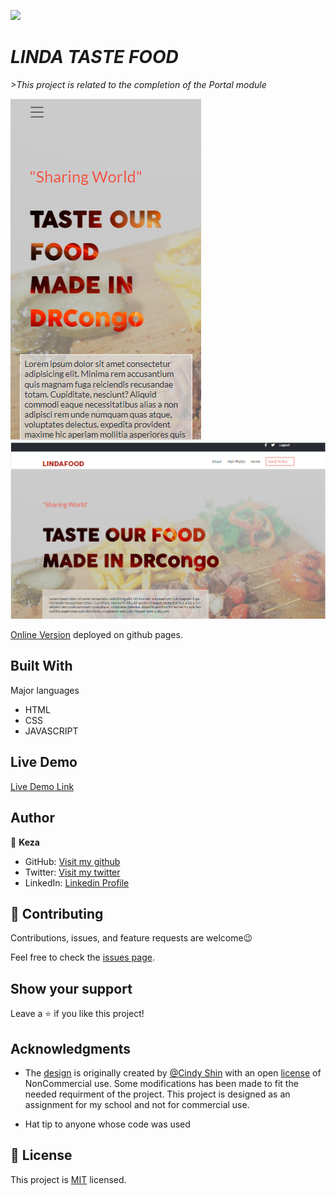 ![](http://127.0.0.1:5500/)

# *LINDA TASTE FOOD*

 *>This project is related to the completion of the Portal module*




![Mobile Version](mob.png)
![Desktop version](desktop.png)



[Online Version](https://keza681.github.io/) deployed on github pages.



## Built With

 Major languages
- HTML
- CSS
- JAVASCRIPT

## Live Demo

[Live Demo Link](https://www.loom.com/share/e04d612ad24c4ba3967e778ace44ff60)



## Author

👤 **Keza**

- GitHub: [Visit my github](https://github.com/keza681)
- Twitter: [Visit my twitter](https://twitter.com/LKeza19)
- LinkedIn: [Linkedin Profile](https://www.linkedin.com/in/linda-keza-a10150218/)



## 🤝 Contributing

Contributions, issues, and feature requests are welcome😉

Feel free to check the [issues page](https://github.com/keza681/LindaFood-Project/issues).

## Show your support

Leave a ⭐️ if you like this project!

## Acknowledgments

- The [design](https://www.behance.net/gallery/29845175/CC-Global-Summit-2015) is originally created by [@Cindy Shin](https://www.behance.net/adagio07) with an open [license](https://creativecommons.org/licenses/by-nc/4.0/) of NonCommercial use. Some modifications has been made to fit the needed requirment of the project. This project is designed as an assignment for my school and not for commercial use.

- Hat tip to anyone whose code was used

## 📝 License

This project is [MIT](./MIT.md) licensed.
